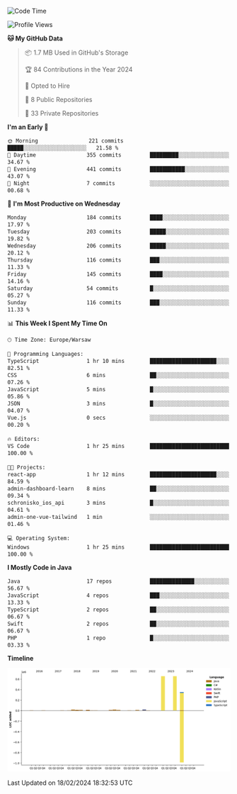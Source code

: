 <!--START_SECTION:waka-->
![Code Time](http://img.shields.io/badge/Code%20Time-170%20hrs%2024%20mins-blue)

![Profile Views](http://img.shields.io/badge/Profile%20Views-0-blue)

**🐱 My GitHub Data** 

> 📦 1.7 MB Used in GitHub's Storage 
 > 
> 🏆 84 Contributions in the Year 2024
 > 
> 💼 Opted to Hire
 > 
> 📜 8 Public Repositories 
 > 
> 🔑 33 Private Repositories 
 > 
**I'm an Early 🐤** 

```text
🌞 Morning                221 commits         █████░░░░░░░░░░░░░░░░░░░░   21.58 % 
🌆 Daytime                355 commits         █████████░░░░░░░░░░░░░░░░   34.67 % 
🌃 Evening                441 commits         ███████████░░░░░░░░░░░░░░   43.07 % 
🌙 Night                  7 commits           ░░░░░░░░░░░░░░░░░░░░░░░░░   00.68 % 
```
📅 **I'm Most Productive on Wednesday** 

```text
Monday                   184 commits         ████░░░░░░░░░░░░░░░░░░░░░   17.97 % 
Tuesday                  203 commits         █████░░░░░░░░░░░░░░░░░░░░   19.82 % 
Wednesday                206 commits         █████░░░░░░░░░░░░░░░░░░░░   20.12 % 
Thursday                 116 commits         ███░░░░░░░░░░░░░░░░░░░░░░   11.33 % 
Friday                   145 commits         ████░░░░░░░░░░░░░░░░░░░░░   14.16 % 
Saturday                 54 commits          █░░░░░░░░░░░░░░░░░░░░░░░░   05.27 % 
Sunday                   116 commits         ███░░░░░░░░░░░░░░░░░░░░░░   11.33 % 
```


📊 **This Week I Spent My Time On** 

```text
🕑︎ Time Zone: Europe/Warsaw

💬 Programming Languages: 
TypeScript               1 hr 10 mins        █████████████████████░░░░   82.51 % 
CSS                      6 mins              ██░░░░░░░░░░░░░░░░░░░░░░░   07.26 % 
JavaScript               5 mins              █░░░░░░░░░░░░░░░░░░░░░░░░   05.86 % 
JSON                     3 mins              █░░░░░░░░░░░░░░░░░░░░░░░░   04.07 % 
Vue.js                   0 secs              ░░░░░░░░░░░░░░░░░░░░░░░░░   00.20 % 

🔥 Editors: 
VS Code                  1 hr 25 mins        █████████████████████████   100.00 % 

🐱‍💻 Projects: 
react-app                1 hr 12 mins        █████████████████████░░░░   84.59 % 
admin-dashboard-learn    8 mins              ██░░░░░░░░░░░░░░░░░░░░░░░   09.34 % 
schronisko_ios_api       3 mins              █░░░░░░░░░░░░░░░░░░░░░░░░   04.61 % 
admin-one-vue-tailwind   1 min               ░░░░░░░░░░░░░░░░░░░░░░░░░   01.46 % 

💻 Operating System: 
Windows                  1 hr 25 mins        █████████████████████████   100.00 % 
```

**I Mostly Code in Java** 

```text
Java                     17 repos            ██████████████░░░░░░░░░░░   56.67 % 
JavaScript               4 repos             ███░░░░░░░░░░░░░░░░░░░░░░   13.33 % 
TypeScript               2 repos             ██░░░░░░░░░░░░░░░░░░░░░░░   06.67 % 
Swift                    2 repos             ██░░░░░░░░░░░░░░░░░░░░░░░   06.67 % 
PHP                      1 repo              █░░░░░░░░░░░░░░░░░░░░░░░░   03.33 % 
```



**Timeline**

![Lines of Code chart](https://raw.githubusercontent.com/KuaQ/KuaQ/main/assets/bar_graph.png)


 Last Updated on 18/02/2024 18:32:53 UTC
<!--END_SECTION:waka-->

